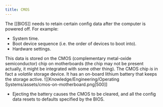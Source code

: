```yaml
---
title: CMOS
---
```


The [[BIOS]] needs to retain certain config data after the computer is powered off. For example:
- System time.
- Boot device sequence (i.e. the order of devices to boot into).
- Hardware settings.

This data is stored on the CMOS (complementary metal-oxide semiconductor) chip on motherboards (the chip may not be present actually, it might be integrated with some other thing). The CMOS chip *is* in fact a *volatile* storage device. It has an on-board lithium battery that keeps the storage active.
![[Knowledge/Engineering/Operating Systems/assets/cmos-on-motherboard.png|500]]
- Ejecting the battery causes the CMOS to be cleared, and all the config data resets to defaults specified by the BIOS.
